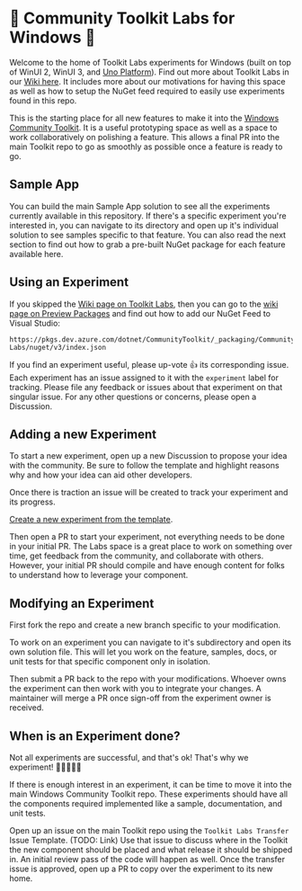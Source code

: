 
# 🧪 Community Toolkit Labs for Windows 🧪

Welcome to the home of Toolkit Labs experiments for Windows (built on top of WinUI 2, WinUI 3, and [Uno Platform](https://platform.uno)). Find out more about Toolkit Labs in our [Wiki here](https://aka.ms/toolkit/wiki/labs). It includes more about our motivations for having this space as well as how to setup the NuGet feed required to easily use experiments found in this repo.

This is the starting place for all new features to make it into the [Windows Community Toolkit](https://aka.ms/wct). It is a useful prototyping space as well as a space to work collaboratively on polishing a feature. This allows a final PR into the main Toolkit repo to go as smoothly as possible once a feature is ready to go.

## Sample App

You can build the main Sample App solution to see all the experiments currently available in this repository. If there's a specific experiment you're interested in, you can navigate to its directory and open up it's individual solution to see samples specific to that feature. You can also read the next section to find out how to grab a pre-built NuGet package for each feature available here.

## Using an Experiment

If you skipped the [Wiki page on Toolkit Labs](https://aka.ms/toolkit/wiki/labs), then you can go to the [wiki page on Preview Packages](https://aka.ms/toolkit/wiki/previewpackages) and find out how to add our NuGet Feed to Visual Studio:

```
https://pkgs.dev.azure.com/dotnet/CommunityToolkit/_packaging/CommunityToolkit-Labs/nuget/v3/index.json
```

If you find an experiment useful, please up-vote 👍 its corresponding issue. Each experiment has an issue assigned to it with the `experiment` label for tracking. Please file any feedback or issues about that experiment on that singular issue. For any other questions or concerns, please open a Discussion.

## Adding a new Experiment

To start a new experiment, open up a new Discussion to propose your idea with the community. Be sure to follow the template and highlight reasons why and how your idea can aid other developers.

Once there is traction an issue will be created to track your experiment and its progress.

[Create a new experiment from the template](https://github.com/CommunityToolkit/Labs-Windows/tree/main/template).

Then open a PR to start your experiment, not everything needs to be done in your initial PR. The Labs space is a great place to work on something over time, get feedback from the community, and collaborate with others. However, your initial PR should compile and have enough content for folks to understand how to leverage your component.

## Modifying an Experiment

First fork the repo and create a new branch specific to your modification.

To work on an experiment you can navigate to it's subdirectory and open its own solution file. This will let you work on the feature, samples, docs, or unit tests for that specific component only in isolation.

Then submit a PR back to the repo with your modifications. Whoever owns the experiment can then work with you to integrate your changes. A maintainer will merge a PR once sign-off from the experiment owner is received.

## When is an Experiment done?

Not all experiments are successful, and that's ok! That's why we experiment! 👨‍🔬🔬👩‍🔬

If there is enough interest in an experiment, it can be time to move it into the main Windows Community Toolkit repo. These experiments should have all the components required implemented like a sample, documentation, and unit tests.

Open up an issue on the main Toolkit repo using the `Toolkit Labs Transfer` Issue Template. (TODO: Link) Use that issue to discuss where in the Toolkit the new component should be placed and what release it should be shipped in. An initial review pass of the code will happen as well. Once the transfer issue is approved, open up a PR to copy over the experiment to its new home.

